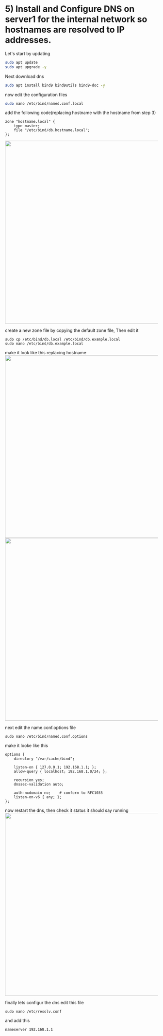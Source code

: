 # 5) Install and Configure DNS on server1 for the internal network so hostnames are resolved to IP addresses.
Let's start by updating 

```bash
sudo apt update
sudo apt upgrade -y
```

Next download dns
```bash
sudo apt install bind9 bind9utils bind9-doc -y
```

now edit the configuration files 
```bash
sudo nano /etc/bind/named.conf.local
```

add the following code(replacing hostname with the hostname from step 3)
```linux
zone "hostname.local" {
    type master;
    file "/etc/bind/db.hostname.local";
};
```
<image tytle="named.conf.local" width="600" src="ImageFolder/namedConf.png">

create a new zone file by copying the default zone file, Then edit it
```linux
sudo cp /etc/bind/db.local /etc/bind/db.example.local
sudo nano /etc/bind/db.example.local
```

make it look like this replacing hostname
<image tytle="db.hostname" width="600" src="ImageFolder/dbHostname.png">
<image tytle="db.odinnorn" width="600" src="ImageFolder/dbOdinnorn.png">

next edit the name.conf.options file
```
sudo nano /etc/bind/named.conf.options
```

make it looke like this
```
options {
    directory "/var/cache/bind";

    listen-on { 127.0.0.1; 192.168.1.1; };
    allow-query { localhost; 192.168.1.0/24; };

    recursion yes;
    dnssec-validation auto;

    auth-nxdomain no;    # conform to RFC1035
    listen-on-v6 { any; };
};
```

now restart the dns, then check it status it should say running
<image tytle="dns9" width="600" src="ImageFolder/dns9.png">

finally lets configur the dns
edit this file
```
sudo nano /etc/resolv.conf
```

and add this
```
nameserver 192.168.1.1
```
